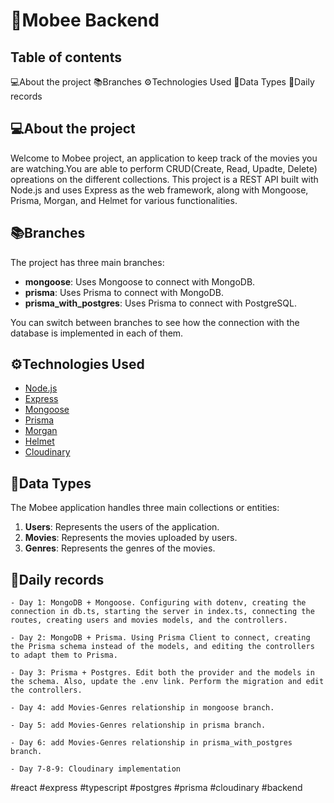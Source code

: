 # 🐝Mobee Backend

## Table of contents

💻About the project
📚Branches
⚙️Technologies Used
📍Data Types
📝Daily records

## 💻About the project

Welcome to Mobee project, an application to keep track of the movies you are watching.You are able to perform CRUD(Create, Read, Upadte, Delete) opreations on the different collections.
 This project is a REST API built with Node.js and uses Express as the web framework, along with Mongoose, Prisma, Morgan, and Helmet for various functionalities.


## 📚Branches

The project has three main branches:

- **mongoose**: Uses Mongoose to connect with MongoDB.
- **prisma**: Uses Prisma to connect with MongoDB.
- **prisma_with_postgres**: Uses Prisma to connect with PostgreSQL.

You can switch between branches to see how the connection with the database is implemented in each of them.

## ⚙️Technologies Used

- [Node.js](https://nodejs.org/)
- [Express](https://expressjs.com/)
- [Mongoose](https://mongoosejs.com/)
- [Prisma](https://www.prisma.io/)
- [Morgan](https://github.com/expressjs/morgan)
- [Helmet](https://helmetjs.github.io/)
- [Cloudinary](https://cloudinary.com/documentation)

## 📍Data Types

The Mobee application handles three main collections or entities:

1. **Users**: Represents the users of the application.
2. **Movies**: Represents the movies uploaded by users.
3. **Genres**: Represents the genres of the movies.


## 📝Daily records
    - Day 1: MongoDB + Mongoose. Configuring with dotenv, creating the connection in db.ts, starting the server in index.ts, connecting the routes, creating users and movies models, and the controllers.

    - Day 2: MongoDB + Prisma. Using Prisma Client to connect, creating the Prisma schema instead of the models, and editing the controllers to adapt them to Prisma.

    - Day 3: Prisma + Postgres. Edit both the provider and the models in the schema. Also, update the .env link. Perform the migration and edit the controllers.

    - Day 4: add Movies-Genres relationship in mongoose branch.

    - Day 5: add Movies-Genres relationship in prisma branch.

    - Day 6: add Movies-Genres relationship in prisma_with_postgres branch.
    
    - Day 7-8-9: Cloudinary implementation



#react #express #typescript #postgres #prisma #cloudinary #backend
